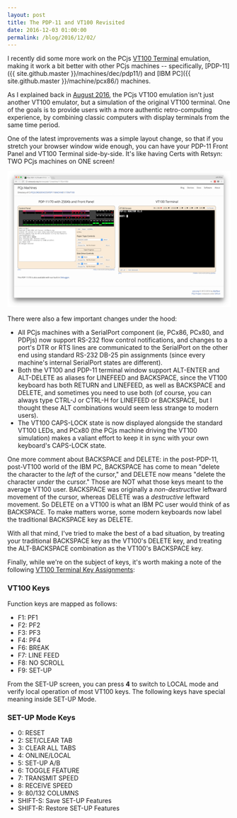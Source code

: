 ```yaml
---
layout: post
title: The PDP-11 and VT100 Revisited
date: 2016-12-03 01:00:00
permalink: /blog/2016/12/02/
---
```


I recently did some more work on the PCjs [VT100 Terminal](/machines/dec/vt100/) emulation, making
it work a bit better with other PCjs machines -- specifically, [PDP-11]({{ site.github.master }}/machines/dec/pdp11/)
and [IBM PC]({{ site.github.master }}/machine/pcx86/) machines.

As I explained back in [August 2016](/blog/2016/08/03/), the PCjs VT100 emulation isn't just another VT100 emulator,
but a simulation of the original VT100 terminal.  One of the goals is to provide users with a more authentic
retro-computing experience, by combining classic computers with display terminals from the same time period.

One of the latest improvements was a simple layout change, so that if you stretch your browser window wide
enough, you can have your PDP-11 Front Panel and VT100 Terminal side-by-side.  It's like having Certs with Retsyn:
TWO PCjs machines on ONE screen!

[![Image of PDP-11/70 with VT100 Terminal](/blog/images/pdp-1170-vt100-side-by-side.png)](/machines/dec/pdp11/1170/vt100/)

There were also a few important changes under the hood:

- All PCjs machines with a SerialPort component (ie, PCx86, PCx80, and PDPjs) now support RS-232 flow control
notifications, and changes to a port's DTR or RTS lines are communicated to the SerialPort on the other end using
standard RS-232 DB-25 pin assignments (since every machine's internal SerialPort states are different).
- Both the VT100 and PDP-11 terminal window support ALT-ENTER and ALT-DELETE as aliases for LINEFEED and BACKSPACE,
since the VT100 keyboard has both RETURN and LINEFEED, as well as BACKSPACE and DELETE, and sometimes you need to use
both (of course, you can always type CTRL-J or CTRL-H for LINEFEED or BACKSPACE, but I thought these ALT combinations
would seem less strange to modern users).
- The VT100 CAPS-LOCK state is now displayed alongside the standard VT100 LEDs, and PCx80 (the PCjs machine driving
the VT100 simulation) makes a valiant effort to keep it in sync with your own keyboard's CAPS-LOCK state. 

One more comment about BACKSPACE and DELETE: in the post-PDP-11, post-VT100 world of the IBM PC, BACKSPACE has come
to mean "delete the character to the *left* of the cursor," and DELETE now means "delete the character *under* the cursor."
Those are NOT what those keys meant to the average VT100 user.  BACKSPACE was originally a *non-destructive* leftward
movement of the cursor, whereas DELETE was a *destructive* leftward movement.  So DELETE on a VT100 is what an IBM PC
user would think of as BACKSPACE.  To make matters worse, some modern keyboards now label the traditional BACKSPACE key
as DELETE.

With all that mind, I've tried to make the best of a bad situation, by treating your traditional BACKSPACE key as the
VT100's DELETE key, and treating the ALT-BACKSPACE combination as the VT100's BACKSPACE key.

Finally, while we're on the subject of keys, it's worth making a note of the following
[VT100 Terminal Key Assignments](/machines/dec/vt100/debugger/#vt100-keys):

### VT100 Keys

Function keys are mapped as follows:

- F1: PF1
- F2: PF2
- F3: PF3
- F4: PF4
- F6: BREAK
- F7: LINE FEED
- F8: NO SCROLL
- F9: SET-UP

From the SET-UP screen, you can press **4** to switch to LOCAL mode and verify local operation of most VT100
keys.  The following keys have special meaning inside SET-UP Mode.

### SET-UP Mode Keys

- 0: RESET
- 2: SET/CLEAR TAB
- 3: CLEAR ALL TABS
- 4: ONLINE/LOCAL
- 5: SET-UP A/B
- 6: TOGGLE FEATURE
- 7: TRANSMIT SPEED
- 8: RECEIVE SPEED
- 9: 80/132 COLUMNS
- SHIFT-S: Save SET-UP Features
- SHIFT-R: Restore SET-UP Features
